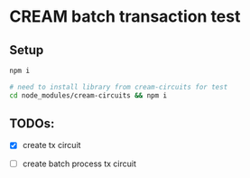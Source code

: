 # CREAM batch transaction test

## Setup

```bash
npm i

# need to install library from cream-circuits for test
cd node_modules/cream-circuits && npm i
```

## TODOs:

- [X] create tx circuit
- [ ] create batch process tx circuit

